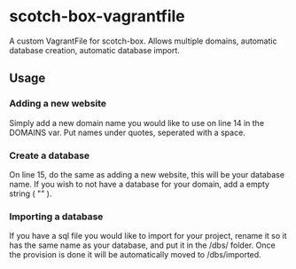 # scotch-box-vagrantfile
A custom VagrantFile for scotch-box. Allows multiple domains, automatic database creation, automatic database import.

## Usage

### Adding a new website

Simply add a new domain name you would like to use on line 14 in the DOMAINS var. Put names under quotes, seperated with a space.

### Create a database

On line 15, do the same as adding a new website, this will be your database name. If you wish to not have a database for your domain, add a empty string ( "" ).

### Importing a database

If you have a sql file you would like to import for your project, rename it so it has the same name as your database, and put it in the /dbs/ folder. Once the provision is done it will be automatically moved to /dbs/imported.
